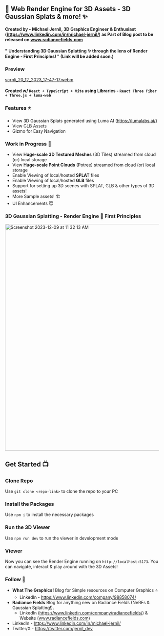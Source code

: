 ## 🧊 Web Render Engine for 3D Assets - 3D Gaussian Splats & more! ✨
#### Created by - Michael Jernil, 3D Graphics Engineer & Enthusiast (https://www.linkedin.com/in/michael-jernil/) as Part of Blog post to be released on www.radiancefields.com 
#### " Understanding 3D Gaussian Splatting ✨ through the lens of Render Engine - First Principles! " (Link will be added soon.)


### Preview
[scrnli_20_12_2023_17-47-17.webm](https://github.com/mikejernil/renderengine-basics/assets/43872457/21c8923b-b94e-4420-8ef6-fde7d94313ea)
#### Created w/ `React + TypeScript + Vite` using Libraries - `React Three Fiber + Three.js + luma-web`

### Features ⭐️
- View 3D Gaussian Splats generated using Luma AI (https://lumalabs.ai/)
- View GLB Assets
- Gizmo for Easy Navigation 

### Work in Progress 🚀
- View **Huge-scale 3D Textured Meshes** (3D Tiles) streamed from cloud (or) local storage
- View **Huge-scale Point Clouds** (Potree) streamed from cloud (or) local storage
- Enable Viewing of local/hosted **SPLAT** files
- Enable Viewing of local/hosted **GLB** files
- Support for setting up 3D scenes with SPLAT, GLB & other types of 3D assets!
- More Sample assets! 🏗️
- UI Enhancements 😇

### 3D Gaussian Splatting - Render Engine 🧊 First Principles
<img width="740" alt="Screenshot 2023-12-09 at 11 32 13 AM" src="https://github.com/mikejernil/renderengine-basics/assets/43872457/9433d151-28d9-4bc6-a08d-f793352788f2">

## Get Started 📺
### Clone Repo
Use `git clone <repo-link>` to clone the repo to your PC

### Install the Packages
Use `npm i` to install the necessary packages

### Run the 3D Viewer
Use `npm run dev` to run the viewer in development mode

### Viewer
Now you can see the Render Engine running on `http://localhost:5173`. You can navigate, interact & play around with the 3D Assets!

### Follow 👥
- **What The Graphics!** Blog for Simple resources on Computer Graphics ⭐️
  - LinkedIn - https://www.linkedin.com/company/98858074/
- **Radiance Fields** Blog for anything new on Radiance Fields (NeRFs & Gaussian Splatting!).
  - LinkedIn (https://www.linkedin.com/company/radiancefields/) & Website (www.radiancefields.com)
- LinkedIn - https://www.linkedin.com/in/michael-jernil/
- Twitter/X - https://twitter.com/jernil_dev

